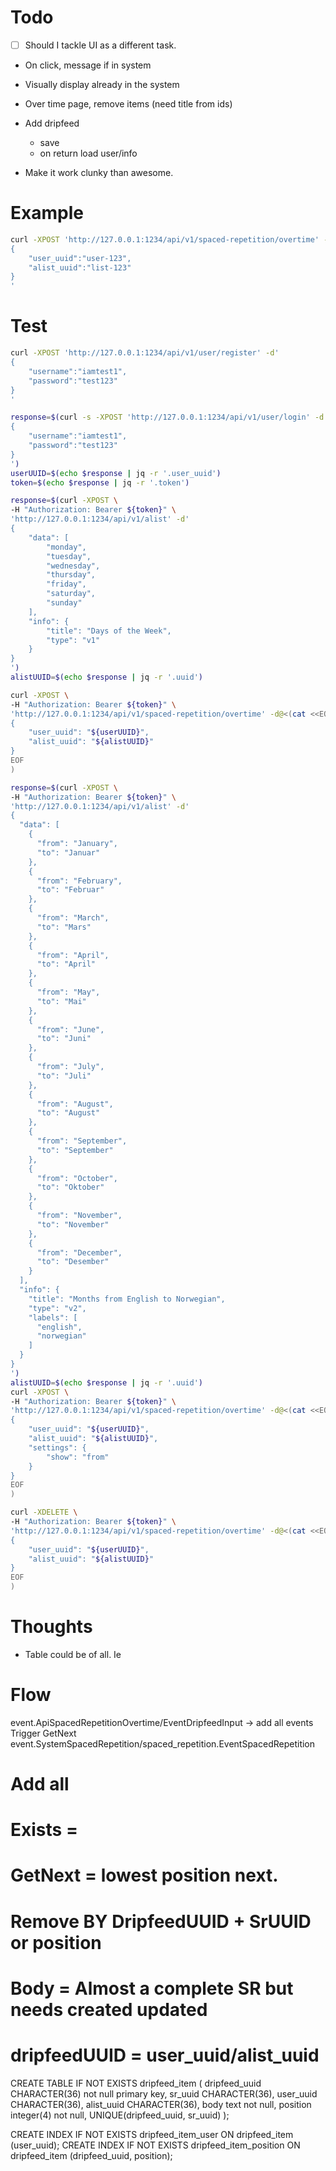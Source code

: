 # Todo
- [ ] Should I tackle UI as a different task.

- On click, message if in system
- Visually display already in the system
- Over time page, remove items (need title from ids)

- Add dripfeed
  - save
  - on return load user/info
- Make it work clunky than awesome.
# Example

```sh
curl -XPOST 'http://127.0.0.1:1234/api/v1/spaced-repetition/overtime' -d'
{
    "user_uuid":"user-123",
    "alist_uuid":"list-123"
}
'
```
# Test
```sh
curl -XPOST 'http://127.0.0.1:1234/api/v1/user/register' -d'
{
    "username":"iamtest1",
    "password":"test123"
}
'

response=$(curl -s -XPOST 'http://127.0.0.1:1234/api/v1/user/login' -d'
{
    "username":"iamtest1",
    "password":"test123"
}
')
userUUID=$(echo $response | jq -r '.user_uuid')
token=$(echo $response | jq -r '.token')

response=$(curl -XPOST \
-H "Authorization: Bearer ${token}" \
'http://127.0.0.1:1234/api/v1/alist' -d'
{
    "data": [
        "monday",
        "tuesday",
        "wednesday",
        "thursday",
        "friday",
        "saturday",
        "sunday"
    ],
    "info": {
        "title": "Days of the Week",
        "type": "v1"
    }
}
')
alistUUID=$(echo $response | jq -r '.uuid')

curl -XPOST \
-H "Authorization: Bearer ${token}" \
'http://127.0.0.1:1234/api/v1/spaced-repetition/overtime' -d@<(cat <<EOF
{
    "user_uuid": "${userUUID}",
    "alist_uuid": "${alistUUID}"
}
EOF
)
```

```sh
response=$(curl -XPOST \
-H "Authorization: Bearer ${token}" \
'http://127.0.0.1:1234/api/v1/alist' -d'
{
  "data": [
    {
      "from": "January",
      "to": "Januar"
    },
    {
      "from": "February",
      "to": "Februar"
    },
    {
      "from": "March",
      "to": "Mars"
    },
    {
      "from": "April",
      "to": "April"
    },
    {
      "from": "May",
      "to": "Mai"
    },
    {
      "from": "June",
      "to": "Juni"
    },
    {
      "from": "July",
      "to": "Juli"
    },
    {
      "from": "August",
      "to": "August"
    },
    {
      "from": "September",
      "to": "September"
    },
    {
      "from": "October",
      "to": "Oktober"
    },
    {
      "from": "November",
      "to": "November"
    },
    {
      "from": "December",
      "to": "Desember"
    }
  ],
  "info": {
    "title": "Months from English to Norwegian",
    "type": "v2",
    "labels": [
      "english",
      "norwegian"
    ]
  }
}
')
alistUUID=$(echo $response | jq -r '.uuid')
curl -XPOST \
-H "Authorization: Bearer ${token}" \
'http://127.0.0.1:1234/api/v1/spaced-repetition/overtime' -d@<(cat <<EOF
{
    "user_uuid": "${userUUID}",
    "alist_uuid": "${alistUUID}",
    "settings": {
        "show": "from"
    }
}
EOF
)
```


```sh
curl -XDELETE \
-H "Authorization: Bearer ${token}" \
'http://127.0.0.1:1234/api/v1/spaced-repetition/overtime' -d@<(cat <<EOF
{
    "user_uuid": "${userUUID}",
    "alist_uuid": "${alistUUID}"
}
EOF
)
```
# Thoughts
- Table could be of all.
Ie

# Flow
event.ApiSpacedRepetitionOvertime/EventDripfeedInput -> add all events
Trigger GetNext event.SystemSpacedRepetition/spaced_repetition.EventSpacedRepetition

# Add all
# Exists =
# GetNext = lowest position next.
# Remove BY DripfeedUUID + SrUUID or position
# Body = Almost a complete SR but needs created updated

# dripfeedUUID = user_uuid/alist_uuid
CREATE TABLE IF NOT EXISTS dripfeed_item (
  dripfeed_uuid CHARACTER(36) not null primary key,
  sr_uuid CHARACTER(36),
  user_uuid CHARACTER(36),
  alist_uuid CHARACTER(36),
  body text not null,
  position integer(4) not null,
  UNIQUE(dripfeed_uuid, sr_uuid)
);

CREATE INDEX IF NOT EXISTS dripfeed_item_user ON dripfeed_item (user_uuid);
CREATE INDEX IF NOT EXISTS dripfeed_item_position ON dripfeed_item (dripfeed_uuid, position);
